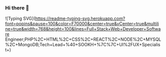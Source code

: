 ### Hi there 👋

![Typing SVG](https://readme-typing-svg.herokuapp.com?font=popins&pause=100&color=F70000&center=true&vCenter=true&multiline=true&width=768&height=100&lines=Full+Stack+Web+Developer+Software Engineer;PHP%2C+HTML%2C+CSS%2C+REACT%2C+NODE%2C+MYSQL%2C+MongoDB;Tech+Lead+%40+SOOKH+%7C%7C+UI%2FUX+Specialist+)
